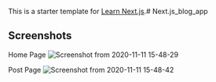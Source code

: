 This is a starter template for [Learn Next.js](https://nextjs.org/learn).# Next.js_blog_app

## Screenshots

Home Page
![Screenshot from 2020-11-11 15-48-29](https://user-images.githubusercontent.com/47940584/98799743-84835c00-2435-11eb-8cfd-db9093d0fcea.png)

Post Page
![Screenshot from 2020-11-11 15-48-42](https://user-images.githubusercontent.com/47940584/98799754-877e4c80-2435-11eb-97d8-e6133c060135.png)
